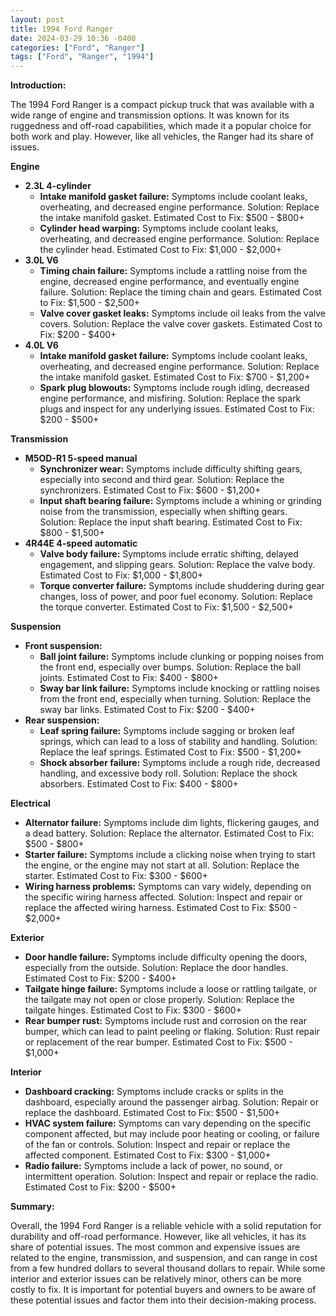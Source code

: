 ```yaml
---
layout: post
title: 1994 Ford Ranger
date: 2024-03-29 10:36 -0400
categories: ["Ford", "Ranger"]
tags: ["Ford", "Ranger", "1994"]
---
```

**Introduction:**

The 1994 Ford Ranger is a compact pickup truck that was available with a wide range of engine and transmission options. It was known for its ruggedness and off-road capabilities, which made it a popular choice for both work and play. However, like all vehicles, the Ranger had its share of issues.

**Engine**

* **2.3L 4-cylinder**
    * **Intake manifold gasket failure:** Symptoms include coolant leaks, overheating, and decreased engine performance. Solution: Replace the intake manifold gasket. Estimated Cost to Fix: $500 - $800+
    * **Cylinder head warping:** Symptoms include coolant leaks, overheating, and decreased engine performance. Solution: Replace the cylinder head. Estimated Cost to Fix: $1,000 - $2,000+
* **3.0L V6**
    * **Timing chain failure:** Symptoms include a rattling noise from the engine, decreased engine performance, and eventually engine failure. Solution: Replace the timing chain and gears. Estimated Cost to Fix: $1,500 - $2,500+
    * **Valve cover gasket leaks:** Symptoms include oil leaks from the valve covers. Solution: Replace the valve cover gaskets. Estimated Cost to Fix: $200 - $400+
* **4.0L V6**
    * **Intake manifold gasket failure:** Symptoms include coolant leaks, overheating, and decreased engine performance. Solution: Replace the intake manifold gasket. Estimated Cost to Fix: $700 - $1,200+
    * **Spark plug blowouts:** Symptoms include rough idling, decreased engine performance, and misfiring. Solution: Replace the spark plugs and inspect for any underlying issues. Estimated Cost to Fix: $200 - $500+

**Transmission**

* **M5OD-R1 5-speed manual**
    * **Synchronizer wear:** Symptoms include difficulty shifting gears, especially into second and third gear. Solution: Replace the synchronizers. Estimated Cost to Fix: $600 - $1,200+
    * **Input shaft bearing failure:** Symptoms include a whining or grinding noise from the transmission, especially when shifting gears. Solution: Replace the input shaft bearing. Estimated Cost to Fix: $800 - $1,500+
* **4R44E 4-speed automatic**
    * **Valve body failure:** Symptoms include erratic shifting, delayed engagement, and slipping gears. Solution: Replace the valve body. Estimated Cost to Fix: $1,000 - $1,800+
    * **Torque converter failure:** Symptoms include shuddering during gear changes, loss of power, and poor fuel economy. Solution: Replace the torque converter. Estimated Cost to Fix: $1,500 - $2,500+

**Suspension**

* **Front suspension:**
    * **Ball joint failure:** Symptoms include clunking or popping noises from the front end, especially over bumps. Solution: Replace the ball joints. Estimated Cost to Fix: $400 - $800+
    * **Sway bar link failure:** Symptoms include knocking or rattling noises from the front end, especially when turning. Solution: Replace the sway bar links. Estimated Cost to Fix: $200 - $400+
* **Rear suspension:**
    * **Leaf spring failure:** Symptoms include sagging or broken leaf springs, which can lead to a loss of stability and handling. Solution: Replace the leaf springs. Estimated Cost to Fix: $500 - $1,200+
    * **Shock absorber failure:** Symptoms include a rough ride, decreased handling, and excessive body roll. Solution: Replace the shock absorbers. Estimated Cost to Fix: $400 - $800+

**Electrical**

* **Alternator failure:** Symptoms include dim lights, flickering gauges, and a dead battery. Solution: Replace the alternator. Estimated Cost to Fix: $500 - $800+
* **Starter failure:** Symptoms include a clicking noise when trying to start the engine, or the engine may not start at all. Solution: Replace the starter. Estimated Cost to Fix: $300 - $600+
* **Wiring harness problems:** Symptoms can vary widely, depending on the specific wiring harness affected. Solution: Inspect and repair or replace the affected wiring harness. Estimated Cost to Fix: $500 - $2,000+

**Exterior**

* **Door handle failure:** Symptoms include difficulty opening the doors, especially from the outside. Solution: Replace the door handles. Estimated Cost to Fix: $200 - $400+
* **Tailgate hinge failure:** Symptoms include a loose or rattling tailgate, or the tailgate may not open or close properly. Solution: Replace the tailgate hinges. Estimated Cost to Fix: $300 - $600+
* **Rear bumper rust:** Symptoms include rust and corrosion on the rear bumper, which can lead to paint peeling or flaking. Solution: Rust repair or replacement of the rear bumper. Estimated Cost to Fix: $500 - $1,000+

**Interior**

* **Dashboard cracking:** Symptoms include cracks or splits in the dashboard, especially around the passenger airbag. Solution: Repair or replace the dashboard. Estimated Cost to Fix: $500 - $1,500+
* **HVAC system failure:** Symptoms can vary depending on the specific component affected, but may include poor heating or cooling, or failure of the fan or controls. Solution: Inspect and repair or replace the affected component. Estimated Cost to Fix: $300 - $1,000+
* **Radio failure:** Symptoms include a lack of power, no sound, or intermittent operation. Solution: Inspect and repair or replace the radio. Estimated Cost to Fix: $200 - $500+

**Summary:**

Overall, the 1994 Ford Ranger is a reliable vehicle with a solid reputation for durability and off-road performance. However, like all vehicles, it has its share of potential issues. The most common and expensive issues are related to the engine, transmission, and suspension, and can range in cost from a few hundred dollars to several thousand dollars to repair. While some interior and exterior issues can be relatively minor, others can be more costly to fix. It is important for potential buyers and owners to be aware of these potential issues and factor them into their decision-making process.
